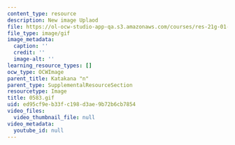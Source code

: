 ```yaml
---
content_type: resource
description: New image Uplaod
file: https://ol-ocw-studio-app-qa.s3.amazonaws.com/courses/res-21g-01-kana-spring-2010/ed95cf9eb33fc198d3ae9b72b6cb7854_0583.gif
file_type: image/gif
image_metadata:
  caption: ''
  credit: ''
  image-alt: ''
learning_resource_types: []
ocw_type: OCWImage
parent_title: Katakana "n"
parent_type: SupplementalResourceSection
resourcetype: Image
title: 0583.gif
uid: ed95cf9e-b33f-c198-d3ae-9b72b6cb7854
video_files:
  video_thumbnail_file: null
video_metadata:
  youtube_id: null
---
```

